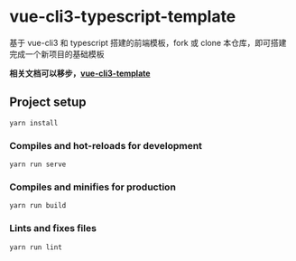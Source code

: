 # vue-cli3-typescript-template

基于 vue-cli3 和 typescript 搭建的前端模板，fork 或 clone 本仓库，即可搭建完成一个新项目的基础模板

**相关文档可以移步，[vue-cli3-template](https://github.com/cklwblove/vue-cli3-template/blob/dev/README.md)**

## Project setup
```
yarn install
```

### Compiles and hot-reloads for development
```
yarn run serve
```

### Compiles and minifies for production
```
yarn run build
```

### Lints and fixes files
```
yarn run lint
```
